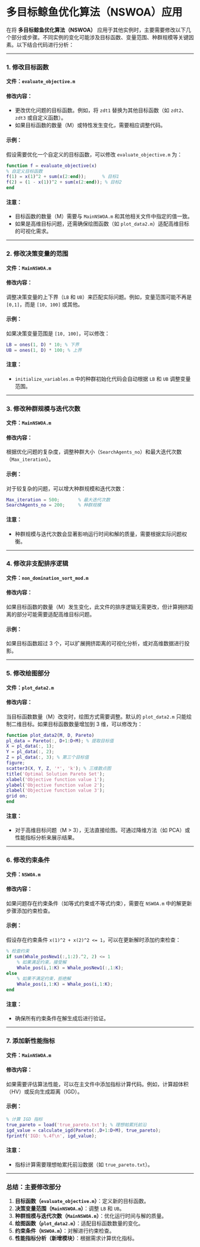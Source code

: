 # 多目标鲸鱼优化算法（NSWOA）应用
在将 **多目标鲸鱼优化算法（NSWOA）** 应用于其他实例时，主要需要修改以下几个部分或步骤。不同实例的变化可能涉及目标函数、变量范围、种群规模等关键因素。以下结合代码进行分析：

---

### **1. 修改目标函数**
**文件：`evaluate_objective.m`**

#### 修改内容：
- 更改优化问题的目标函数。例如，将 `zdt1` 替换为其他目标函数（如 `zdt2`、`zdt3` 或自定义函数）。
- 如果目标函数的数量（M）或特性发生变化，需要相应调整代码。

#### 示例：
假设需要优化一个自定义的目标函数，可以修改 `evaluate_objective.m` 为：

```matlab
function f = evaluate_objective(x)
% 自定义目标函数
f(1) = x(1)^2 + sum(x(2:end));      % 目标1
f(2) = (1 - x(1))^2 + sum(x(2:end)); % 目标2
end
```

#### 注意：
- 目标函数的数量（M）需要与 `MainNSWOA.m` 和其他相关文件中指定的值一致。
- 如果是高维目标问题，还需确保绘图函数（如 `plot_data2.m`）适配高维目标的可视化需求。

---

### **2. 修改决策变量的范围**
**文件：`MainNSWOA.m`**

#### 修改内容：
调整决策变量的上下界（`LB` 和 `UB`）来匹配实际问题。例如，变量范围可能不再是 `[0,1]`，而是 `[10, 100]` 或其他。

#### 示例：
如果决策变量范围是 `[10, 100]`，可以修改：

```matlab
LB = ones(1, D) * 10; % 下界
UB = ones(1, D) * 100; % 上界
```

#### 注意：
- `initialize_variables.m` 中的种群初始化代码会自动根据 `LB` 和 `UB` 调整变量范围。

---

### **3. 修改种群规模与迭代次数**
**文件：`MainNSWOA.m`**

#### 修改内容：
根据优化问题的复杂度，调整种群大小（`SearchAgents_no`）和最大迭代次数（`Max_iteration`）。

#### 示例：
对于较复杂的问题，可以增大种群规模和迭代次数：

```matlab
Max_iteration = 500;       % 最大迭代次数
SearchAgents_no = 200;     % 种群规模
```

#### 注意：
- 种群规模与迭代次数会显著影响运行时间和解的质量，需要根据实际问题权衡。

---

### **4. 修改非支配排序逻辑**
**文件：`non_domination_sort_mod.m`**

#### 修改内容：
如果目标函数的数量（M）发生变化，此文件的排序逻辑无需更改，但计算拥挤距离的部分可能需要适配高维目标问题。

#### 示例：
如果目标函数超过 3 个，可以扩展拥挤距离的可视化分析，或对高维数据进行投影。

---

### **5. 修改绘图部分**
**文件：`plot_data2.m`**

#### 修改内容：
当目标函数数量（M）改变时，绘图方式需要调整。默认的 `plot_data2.m` 只能绘制二维目标。如果目标函数数量增加到 3 维，可以修改为：

```matlab
function plot_data2(M, D, Pareto)
pl_data = Pareto(:, D+1:D+M); % 提取目标值
X = pl_data(:, 1);
Y = pl_data(:, 2);
Z = pl_data(:, 3); % 第三个目标值
figure;
scatter3(X, Y, Z, '*', 'k'); % 三维散点图
title('Optimal Solution Pareto Set');
xlabel('Objective function value 1');
ylabel('Objective function value 2');
zlabel('Objective function value 3');
grid on;
end
```

#### 注意：
- 对于高维目标问题（M > 3），无法直接绘图。可通过降维方法（如 PCA）或性能指标分析来展示结果。

---

### **6. 修改约束条件**
**文件：`NSWOA.m`**

#### 修改内容：
如果问题存在约束条件（如等式约束或不等式约束），需要在 `NSWOA.m` 中的解更新步骤添加约束检查。

#### 示例：
假设存在约束条件 `x(1)^2 + x(2)^2 <= 1`，可以在更新解时添加约束检查：

```matlab
% 检查约束
if sum(Whale_posNew1(:,1:2).^2, 2) <= 1
    % 如果满足约束，接受解
    Whale_pos(i,1:K) = Whale_posNew1(:,1:K);
else
    % 如果不满足约束，拒绝解
    Whale_pos(i,1:K) = Whale_pos(i,1:K);
end
```

#### 注意：
- 确保所有约束条件在解生成后进行验证。

---

### **7. 添加新性能指标**
**文件：`MainNSWOA.m`**

#### 修改内容：
如果需要评估算法性能，可以在主文件中添加指标计算代码。例如，计算超体积（HV）或反向生成距离（IGD）。

#### 示例：
```matlab
% 计算 IGD 指标
true_pareto = load('true_pareto.txt'); % 理想帕累托前沿
igd_value = calculate_igd(Pareto(:,D+1:D+M), true_pareto);
fprintf('IGD: %.4f\n', igd_value);
```

#### 注意：
- 指标计算需要理想帕累托前沿数据（如 `true_pareto.txt`）。

---

### **总结：主要修改部分**
1. **目标函数（`evaluate_objective.m`）**：定义新的目标函数。
2. **决策变量范围（`MainNSWOA.m`）**：调整 `LB` 和 `UB`。
3. **种群规模与迭代次数（`MainNSWOA.m`）**：优化运行时间与解的质量。
4. **绘图函数（`plot_data2.m`）**：适配目标函数数量的变化。
5. **约束条件（`NSWOA.m`）**：对解进行约束检查。
6. **性能指标分析（新增模块）**：根据需求计算优化指标。
